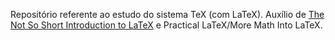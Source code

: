 Repositório referente ao estudo do sistema TeX (com LaTeX). Auxílio de [The Not So Short Introduction to LaTeX](https://tobi.oetiker.ch/lshort/lshort.pdf) e Practical LaTeX/More Math Into LaTeX.
